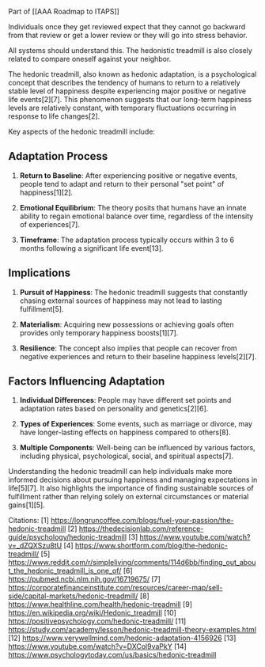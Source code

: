 Part of [[AAA Roadmap to ITAPS]]

Individuals once they get reviewed expect that they cannot go backward from that review or get a lower review or they will go into stress behavior.

All systems should understand this.  The hedonistic treadmill is also closely related to compare oneself against your neighbor.

The hedonic treadmill, also known as hedonic adaptation, is a psychological concept that describes the tendency of humans to return to a relatively stable level of happiness despite experiencing major positive or negative life events[2][7]. This phenomenon suggests that our long-term happiness levels are relatively constant, with temporary fluctuations occurring in response to life changes[2].

Key aspects of the hedonic treadmill include:

## Adaptation Process

1. **Return to Baseline**: After experiencing positive or negative events, people tend to adapt and return to their personal "set point" of happiness[1][2].

2. **Emotional Equilibrium**: The theory posits that humans have an innate ability to regain emotional balance over time, regardless of the intensity of experiences[7].

3. **Timeframe**: The adaptation process typically occurs within 3 to 6 months following a significant life event[13].

## Implications

1. **Pursuit of Happiness**: The hedonic treadmill suggests that constantly chasing external sources of happiness may not lead to lasting fulfillment[5].

2. **Materialism**: Acquiring new possessions or achieving goals often provides only temporary happiness boosts[1][7].

3. **Resilience**: The concept also implies that people can recover from negative experiences and return to their baseline happiness levels[2][7].

## Factors Influencing Adaptation

1. **Individual Differences**: People may have different set points and adaptation rates based on personality and genetics[2][6].

2. **Types of Experiences**: Some events, such as marriage or divorce, may have longer-lasting effects on happiness compared to others[8].

3. **Multiple Components**: Well-being can be influenced by various factors, including physical, psychological, social, and spiritual aspects[7].

Understanding the hedonic treadmill can help individuals make more informed decisions about pursuing happiness and managing expectations in life[5][7]. It also highlights the importance of finding sustainable sources of fulfillment rather than relying solely on external circumstances or material gains[1][5].

Citations:
[1] https://longruncoffee.com/blogs/fuel-your-passion/the-hedonic-treadmill
[2] https://thedecisionlab.com/reference-guide/psychology/hedonic-treadmill
[3] https://www.youtube.com/watch?v=_dZQXSzu8tU
[4] https://www.shortform.com/blog/the-hedonic-treadmill/
[5] https://www.reddit.com/r/simpleliving/comments/114d6bb/finding_out_about_the_hedonic_treadmill_is_one_of/
[6] https://pubmed.ncbi.nlm.nih.gov/16719675/
[7] https://corporatefinanceinstitute.com/resources/career-map/sell-side/capital-markets/hedonic-treadmill/
[8] https://www.healthline.com/health/hedonic-treadmill
[9] https://en.wikipedia.org/wiki/Hedonic_treadmill
[10] https://positivepsychology.com/hedonic-treadmill/
[11] https://study.com/academy/lesson/hedonic-treadmill-theory-examples.html
[12] https://www.verywellmind.com/hedonic-adaptation-4156926
[13] https://www.youtube.com/watch?v=DXCol9vaPkY
[14] https://www.psychologytoday.com/us/basics/hedonic-treadmill